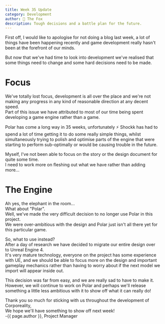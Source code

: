 ```yaml
---
title: Week 35 Update
category: Development
author: 🦊 The Fox
description: Tough decisions and a battle plan for the future.
---
```


First off, I would like to apologise for not doing a blog last week, a lot of things have been happening recently and game development really hasn't been at the forefront of our minds.  

But now that we've had time to look into development we've realised that some things need to change and some hard decisions need to be made.

# Focus

We've totally lost focus, development is all over the place and we're not making any progress in any kind of reasonable direction at any decent speed.  
Part of this issue we have attributed to most of our time being spent developing a game engine rather than a game.   

Polar has come a long way in 35 weeks, unfortunately ⚡ Shockk has had to spend a lot of time getting it to do some really simple things, whilst simultaneously trying to polish and optimise parts of the engine that were starting to perform sub-optimally or would be causing trouble in the future.  

Myself, I've not been able to focus on the story or the design document for quite some time.  
I need to work more on fleshing out what we have rather than adding more...

# The Engine

Ah yes, the elephant in the room...  
What about "Polar".  
Well, we've made the very difficult decision to no longer use Polar in this project.  
We were over-ambitious with the design and Polar just isn't all there yet for this particular game.  

So, what to use instead?  
After a day of research we have decided to migrate our entire design over to Unreal Engine 4.  
It's very mature technology, everyone on the project has some experience with UE, and we should be able to focus more on the design and important gameplay mechanics rather than having to worry about if the next model we import will appear inside out.  

This decision was far from easy, and we are really sad to have to make it. However, we will continue to work on Polar and perhaps we'll release something a little less ambitious with it to show off what it can really do!  

  

Thank you so much for sticking with us throughout the development of Corporeality,  
We hope we'll have something to show off next week!  
-{{ page.author }}, Project Manager